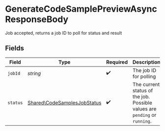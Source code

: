 # GenerateCodeSamplePreviewAsyncResponseBody

Job accepted, returns a job ID to poll for status and result


## Fields

| Field                                                                      | Type                                                                       | Required                                                                   | Description                                                                |
| -------------------------------------------------------------------------- | -------------------------------------------------------------------------- | -------------------------------------------------------------------------- | -------------------------------------------------------------------------- |
| `jobId`                                                                    | *string*                                                                   | :heavy_check_mark:                                                         | The job ID for polling                                                     |
| `status`                                                                   | [Shared\CodeSamplesJobStatus](../../Models/Shared/CodeSamplesJobStatus.md) | :heavy_check_mark:                                                         | The current status of the job. Possible values are `pending` or `running`. |